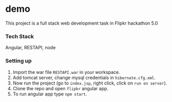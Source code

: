 # demo

This project is a full stack web development task in Flipkr hackathon 5.0

### Tech Stack

Angular, RESTAPI, node

### Setting up

1. Import the war file `RESTAPI.war` in your workspace.
2. Add tomcat server, change mysql credentials in `hibernate.cfg.xml`.
3. Now run the project (go to `index.jsp`, right click, click on `run on server`).
4. Clone the repo and open `flipkr` angular app.
5. To run angular app type `npm start`.
